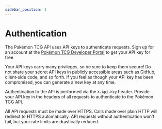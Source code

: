 ```yaml
---
sidebar_position: 1
---
```


# Authentication

The Pokémon TCG API uses API keys to authenticate requests. Sign up for an account at the [Pokémon TCG Developer Portal](https://dev.pokemontcg.io) to get your API key for free.

Your API keys carry many privileges, so be sure to keep them secure! Do not share your secret API keys in publicly accessible areas such as GitHub, client-side code, and so forth. If you feel as though your API key has been compromised, you can generate a new key at any time.

Authentication to the API is performed via the `X-Api-Key` header. Provide your API key in the headers of all requests to authenticate to the Pokémon TCG API.

All API requests must be made over HTTPS. Calls made over plain HTTP will redirect to HTTPS automatically. API requests without authentication won't fail, but your rate limits are drastically reduced.

